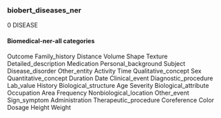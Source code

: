 ### biobert_diseases_ner

0
DISEASE

#### Biomedical-ner-all categories
Outcome
Family_history
Distance
Volume
Shape
Texture
Detailed_description
Medication
Personal_background
Subject
Disease_disorder
Other_entity
Activity
Time
Qualitative_concept
Sex
Quantitative_concept
Duration
Date
Clinical_event
Diagnostic_procedure
Lab_value
History
Biological_structure
Age
Severity
Biological_attribute
Occupation
Area
Frequency
Nonbiological_location
Other_event
Sign_symptom
Administration
Therapeutic_procedure
Coreference
Color
Dosage
Height
Weight
